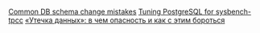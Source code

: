 
[Common DB schema change mistakes](https://postgres.ai/blog/20220525-common-db-schema-change-mistakes#recommendations)
[Tuning PostgreSQL for sysbench-tpcc](https://www.percona.com/blog/tuning-postgresql-for-sysbench-tpcc/)
[«Утечка данных»: в чем опасность и как с этим бороться](https://habr.com/ru/companies/astralinux/articles/707258/)
